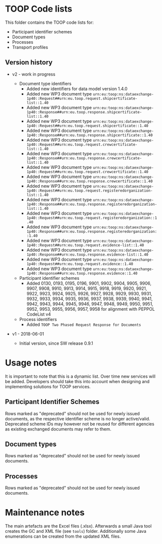 # TOOP Code lists

This folder contains the TOOP code lists for:
* Participant identifier schemes
* Document types
* Processes
* Transport profiles

## Version history

* v2 - work in progress
    * Document type identifiers 
        * Added new identifiers for data model version 1.4.0
        * Added new WP3 document type `urn:eu:toop:ns:dataexchange-1p40::Request##urn:eu.toop.request.shipcertificate-list::1.40`
        * Added new WP3 document type `urn:eu:toop:ns:dataexchange-1p40::Response##urn:eu.toop.response.shipcertificate-list::1.40`
        * Added new WP3 document type `urn:eu:toop:ns:dataexchange-1p40::Request##urn:eu.toop.request.shipcertificate::1.40`
        * Added new WP3 document type `urn:eu:toop:ns:dataexchange-1p40::Response##urn:eu.toop.response.shipcertificate::1.40`
        * Added new WP3 document type `urn:eu:toop:ns:dataexchange-1p40::Request##urn:eu.toop.request.crewcertificate-list::1.40`
        * Added new WP3 document type `urn:eu:toop:ns:dataexchange-1p40::Response##urn:eu.toop.response.crewcertificate-list::1.40`
        * Added new WP3 document type `urn:eu:toop:ns:dataexchange-1p40::Request##urn:eu.toop.request.crewcertificate::1.40`
        * Added new WP3 document type `urn:eu:toop:ns:dataexchange-1p40::Response##urn:eu.toop.response.crewcertificate::1.40`
        * Added new WP3 document type `urn:eu:toop:ns:dataexchange-1p40::Request##urn:eu.toop.request.registeredorganization-list::1.40`
        * Added new WP3 document type `urn:eu:toop:ns:dataexchange-1p40::Response##urn:eu.toop.response.registeredorganization-list::1.40`
        * Added new WP3 document type `urn:eu:toop:ns:dataexchange-1p40::Request##urn:eu.toop.request.registeredorganization::1.40`
        * Added new WP3 document type `urn:eu:toop:ns:dataexchange-1p40::Response##urn:eu.toop.response.registeredorganization::1.40`
        * Added new WP3 document type `urn:eu:toop:ns:dataexchange-1p40::Request##urn:eu.toop.request.evidence-list::1.40`
        * Added new WP3 document type `urn:eu:toop:ns:dataexchange-1p40::Response##urn:eu.toop.response.evidence-list::1.40`
        * Added new WP3 document type `urn:eu:toop:ns:dataexchange-1p40::Request##urn:eu.toop.request.evidence::1.40`
        * Added new WP3 document type `urn:eu:toop:ns:dataexchange-1p40::Response##urn:eu.toop.response.evidence::1.40`
    * Participant identifier schemes
        * Added 0130, 0193, 0195, 0196, 9901, 9902, 9904, 9905, 9906, 9907, 9908, 9910, 9913, 9914, 9915, 9918, 9919, 9920, 9921, 9922, 9923, 9924, 9925, 9926, 9927, 9928, 9929, 9930, 9931, 9932, 9933, 9934, 9935, 9936, 9937, 9938, 9939, 9940, 9941, 9942, 9943, 9944, 9945, 9946, 9947, 9948, 9949, 9950, 9951, 9952, 9953, 9955, 9956, 9957, 9958 for alignment with PEPPOL CodeList v4
    * Process identifiers
        * Added `TOOP Two Phased Request Response for Documents`
        
* v1 - 2018-06-01
    * Initial version, since SW release 0.9.1

# Usage notes

It is important to note that this is a dynamic list. Over time new services will be added. Developers should take this into account when designing and implementing solutions for TOOP services.

## Participant Identifier Schemes

Rows marked as "deprecated" should not be used for newly issued documents, as the respective identifier scheme is no longer active/valid. Deprecated scheme IDs may however not be reused for different agencies as existing exchanged documents may refer to them.

## Document types

Rows marked as "deprecated" should not be used for newly issued documents.

## Processes

Rows marked as "deprecated" should not be used for newly issued documents.

# Maintenance notes

The main artefacts are the Excel files (.xlsx).
Afterwards a small Java tool creates the GC and XML file (see `tools`) folder. 
Additionally some Java enumerations can be created from the updated XML files.
